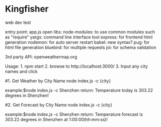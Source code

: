 # Kingfisher
web dev test

entry point: app.js
open libs: node-modules: to use common modules such as "require" 
           yargs: command line interface tool
           express: for frontend html generation
           nodemon: for auto server restart
           babel: new syntax?
           pug: for html file generation
           bluebird: for multiple requests
           joi: for schema validation
           
3rd party API: openweathermap.org      

Usage:  1. npm start 
        2. browse to http://localhost:3000/
        3. Input any city names and click 


#1. Get Weather by City Name
node index.js -c {city}

example:$node index.js -c Shenzhen
return: Temperature today is 303.22 degrees in
               Shenzhen!


#2. Get Forecast by City Name
node index.js -c {city}

example:$node index.js -c Shenzhen
return: Temperature forecast is 303.22 degrees in
               Shenzhen at 1:00:00(hh:mm:ss)!
